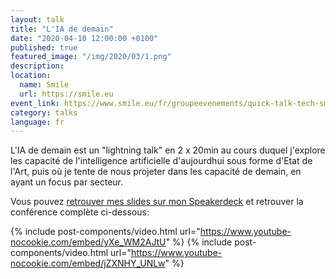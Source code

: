 ```yaml
---
layout: talk
title: "L'IA de demain"
date: "2020-04-10 12:00:00 +0100"
published: true
featured_image: "/img/2020/03/1.png"
description:
location:
  name: Smile
  url: https://smile.eu
event_link: https://www.smile.eu/fr/groupeevenements/quick-talk-tech-smile
category: talks
language: fr
---
```


L'IA de demain est un "lightning talk" en 2 x 20min au cours duquel j'explore les capacité de l'intelligence artificielle d'aujourdhui sous forme d'Etat de l'Art, puis où je tente de nous projeter dans les capacité de demain, en ayant un focus par secteur.

Vous pouvez [retrouver mes slides sur mon Speakerdeck](https://speakerdeck.com/thibaultmilan/quattendre-de-lia-aujourdhui-et-demain) et retrouver la conférence complète ci-dessous:

{% include post-components/video.html
url="https://www.youtube-nocookie.com/embed/yXe_WM2AJtU"
%}
{% include post-components/video.html
url="https://www.youtube-nocookie.com/embed/jZXNHY_UNLw"
%}
